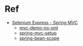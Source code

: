 # Ref
- [Selenium Express - Spring MVC](https://www.youtube.com/playlist?list=PL3NrzZBjk6m_7F2vyEW8DWmUTmnkb_IS3)
  - [mvc-demo-no-xml](mvc-demo-no-xml)
  - [spring-mvc-setup](spring-mvc-setup)
  - [spring-bean-scope](spring-bean-scope)
